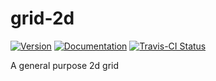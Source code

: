# grid-2d

[![Version](https://img.shields.io/crates/v/grid_2d.svg)](https://crates.io/crates/grid_2d)
[![Documentation](https://docs.rs/grid_2d/badge.svg)](https://docs.rs/grid_2d)
[![Travis-CI Status](https://travis-ci.org/stevebob/grid-2d.svg?branch=master)](https://travis-ci.org/stevebob/grid-2d)

A general purpose 2d grid
